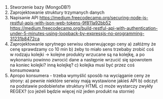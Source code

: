 1. Stworzenie bazy (MongoDB?)
2. Zaprojektowanie struktury trzymanych danych
3. Napisanie API 
https://medium.freecodecamp.org/securing-node-js-restful-apis-with-json-web-tokens-9f811a92bb52
https://medium.freecodecamp.org/build-restful-api-with-authentication-under-5-minutes-using-loopback-by-expressjs-no-programming-31231b8472ca
4. Zaprojektowanie sprytnego serwisu obserwującego ceny
a) załóżmy że cenę sprawdzamy co 10 min
b) żeby to miało sens trzebaby zrobić coś w rodzaju kolejki -> 
kolejne produkty wrzucane są na kolejkę, a po wykonaniu powinno zwrocić
dane a następnie wrzucić się spowrotem na koniec kolejki? inną kolejkę?
c) kolejka musi być przez coś konsumowana
5. Apropo konsumera - trzeba wymyślić sposób na wyciąganie ceny ze strony:
a) pewnie niektóre serwisy mają wystawione jakieś API
b) odczyt na podstawie podobieństw struktury HTML
c) może wystarczy zwykły REGEX? (co jeżeli będzie więcej niż jeden produkt na stornie)